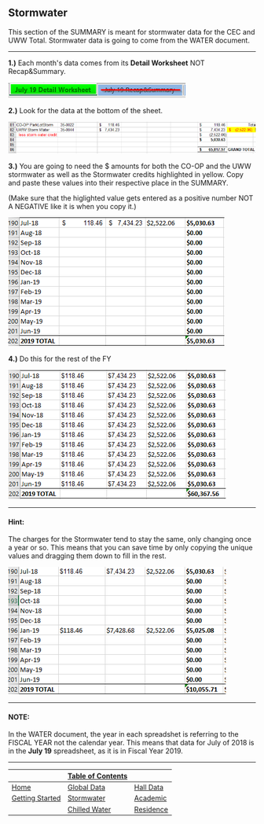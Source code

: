 ## Stormwater
This section of the SUMMARY is meant for stormwater data for the CEC and UWW Total.
Stormwater data is going to come from the WATER document.

---

**1.)** Each month's data comes from its **Detail Worksheet** NOT Recap&Summary.

![img1](src/storm/img1.png)

**2.)** Look for the data at the bottom of the sheet.

![img2](src/storm/img2.png)

**3.)** You are going to need the $ amounts for both the CO-OP and the UWW stormwater as well as the Stormwater credits highlighted in yellow.
Copy and paste these values into their respective place in the SUMMARY. 

(Make sure that the higlighted value gets entered as a positive number NOT A NEGATIVE like it is when you copy it.)

![img3](src/storm/img3.png)

**4.)** Do this for the rest of the FY

![img4](src/storm/img4.png)

---
#### Hint:
The charges for the Stormwater tend to stay the same, only changing once a year or so. This means that you can save time by only copying the unique values and dragging them down to fill in the rest.

![gif1](src/storm/gif1.gif)

---

#### NOTE:
In the WATER document, the year in each spreadshet is referring to the FISCAL YEAR not the calendar year. This means that data for July of 2018 is in the **July 19** spreadsheet, as it is in Fiscal Year 2019.

---

| | [Table of Contents](https://uw-whitewater-sustainability.github.io/Utility%20Summary/data) | |
|-------------|-------------|-------------|
| [Home](https://uw-whitewater-sustainability.github.io/Utility%20Summary) | [Global Data](https://uw-whitewater-sustainability.github.io/Utility%20Summary/global) | [Hall Data]() |
| [Getting Started]() | [Stormwater](https://uw-whitewater-sustainability.github.io/Utility%20Summary/storm) | [Academic]() |
| | [Chilled Water](https://uw-whitewater-sustainability.github.io/Utility%20Summary/chilled) | [Residence]() |

